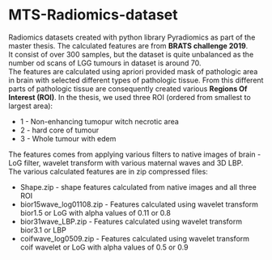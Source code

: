 # MTS-Radiomics-dataset

Radiomics datasets created with python library Pyradiomics as part of the master thesis. The calculated features are from <b>BRATS challenge 2019</b>. <br>
It consist of over 300 samples, but the dataset is quite unbalanced as the number od scans of LGG tumours in dataset is around 70. <br>
The features are calculated using apriori provided mask of pathologic area in brain with selected different types of pathologic tissue. From this different parts of pathologic tissue are consequently created various  <b>Regions Of Interest (ROI)</b>. In the thesis, we used three ROI (ordered from smallest to largest area):
<ul>
  <li>1 - Non-enhancing tumopur witch necrotic area</li>
  <li>2 - hard core of tumour</li>
  <li>3 - Whole tumour with edem</li>
</ul>
The features comes from applying various filters to native images of brain - LoG filter, wavelet transform with various maternal waves and 3D LBP. <br>
The various calculated features are in zip compressed files:
<ul>
  <li>Shape.zip - shape features calculated from native images and all three ROI</li>
  <li>bior15wave_log01108.zip - Features calculated using wavelet transform bior1.5 or LoG with alpha values of 0.11 or 0.8</li>
  <li>bior31wave_LBP.zip - Features calculated using wavelet transform bior3.1 or LBP</li>
  <li>coifwave_log0509.zip - Features calculated using wavelet transform coif wavelet or LoG with alpha values of 0.5 or 0.9</li>
</ul>


